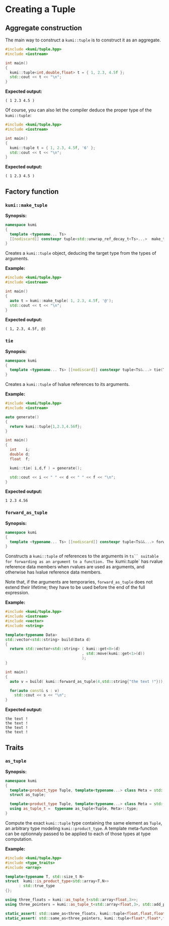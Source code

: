 # Creating a Tuple

## Aggregate construction
The main way to construct a `kumi::tuple` is to construct it as an aggregate.

~~~~~~~~~~~~~~~~~~~~~~~~~~~~~~~~~~~~~~~~~~~~~~~~~~~~~~~~~~~~~~~~~~~~~~~~~~~~~~~~~~~~~~~~~~~~~~~~ c++
#include <kumi/tuple.hpp>
#include <iostream>

int main()
{
  kumi::tuple<int,double,float> t = { 1, 2.3, 4.5f };
  std::cout << t << "\n";
}
~~~~~~~~~~~~~~~~~~~~~~~~~~~~~~~~~~~~~~~~~~~~~~~~~~~~~~~~~~~~~~~~~~~~~~~~~~~~~~~~~~~~~~~~~~~~~~~~

**Expected output:**
~~~~~~~~~~~~~~~~~~~~~~~~~~~~~~~~~~~~~~~~~~~~~~~~~~~~~~~~~~~~~~~~~~~~~~~~~~~~~~~~~~~~~~~~~~~~~~~~
( 1 2.3 4.5 )
~~~~~~~~~~~~~~~~~~~~~~~~~~~~~~~~~~~~~~~~~~~~~~~~~~~~~~~~~~~~~~~~~~~~~~~~~~~~~~~~~~~~~~~~~~~~~~~~

Of course, you can also let the compiler deduce the proper type of the `kumi::tuple`:

~~~~~~~~~~~~~~~~~~~~~~~~~~~~~~~~~~~~~~~~~~~~~~~~~~~~~~~~~~~~~~~~~~~~~~~~~~~~~~~~~~~~~~~~~~~~~~~~ c++
#include <kumi/tuple.hpp>
#include <iostream>

int main()
{
  kumi::tuple t = { 1, 2.3, 4.5f, '6' };
  std::cout << t << "\n";
}
~~~~~~~~~~~~~~~~~~~~~~~~~~~~~~~~~~~~~~~~~~~~~~~~~~~~~~~~~~~~~~~~~~~~~~~~~~~~~~~~~~~~~~~~~~~~~~~~

**Expected output:**
~~~~~~~~~~~~~~~~~~~~~~~~~~~~~~~~~~~~~~~~~~~~~~~~~~~~~~~~~~~~~~~~~~~~~~~~~~~~~~~~~~~~~~~~~~~~~~~~
( 1 2.3 4.5 )
~~~~~~~~~~~~~~~~~~~~~~~~~~~~~~~~~~~~~~~~~~~~~~~~~~~~~~~~~~~~~~~~~~~~~~~~~~~~~~~~~~~~~~~~~~~~~~~~

## Factory function

### `kumi::make_tuple`

**Synopsis:**
```c++
namespace kumi
{
  template <typename... Ts>
  [[nodiscard]] constexpr tuple<std::unwrap_ref_decay_t<Ts>...>  make_tuple(Ts&&... ts);
}
```

Creates a `kumi::tuple` object, deducing the target type from the types of arguments.

**Example:**
~~~~~~~~~~~~~~~~~~~~~~~~~~~~~~~~~~~~~~~~~~~~~~~~~~~~~~~~~~~~~~~~~~~~~~~~~~~~~~~~~~~~~~~~~~~~~~~~ c++
#include <kumi/tuple.hpp>
#include <iostream>

int main()
{
  auto t = kumi::make_tuple( 1, 2.3, 4.5f, '@');
  std::cout << t << "\n";
}
~~~~~~~~~~~~~~~~~~~~~~~~~~~~~~~~~~~~~~~~~~~~~~~~~~~~~~~~~~~~~~~~~~~~~~~~~~~~~~~~~~~~~~~~~~~~~~~~

**Expected output:**
~~~~~~~~~~~~~~~~~~~~~~~~~~~~~~~~~~~~~~~~~~~~~~~~~~~~~~~~~~~~~~~~~~~~~~~~~~~~~~~~~~~~~~~~~~~~~~~~
( 1, 2.3, 4.5f, @)
~~~~~~~~~~~~~~~~~~~~~~~~~~~~~~~~~~~~~~~~~~~~~~~~~~~~~~~~~~~~~~~~~~~~~~~~~~~~~~~~~~~~~~~~~~~~~~~~

### `tie`

**Synopsis:**
```c++
namespace kumi
{
  template <typename... Ts> [[nodiscard]] constexpr tuple<Ts&...> tie(Ts&... ts);
}
```

Creates a `kumi::tuple` of lvalue references to its arguments.

**Example:**
~~~~~~~~~~~~~~~~~~~~~~~~~~~~~~~~~~~~~~~~~~~~~~~~~~~~~~~~~~~~~~~~~~~~~~~~~~~~~~~~~~~~~~~~~~~~~~~~ c++
#include <kumi/tuple.hpp>
#include <iostream>

auto generate()
{
  return kumi::tuple{1,2.3,4.56f};
}

int main()
{
  int    i;
  double d;
  float  f;

  kumi::tie( i,d,f ) = generate();

  std::cout << i << " " << d << " " << f << "\n";
}
~~~~~~~~~~~~~~~~~~~~~~~~~~~~~~~~~~~~~~~~~~~~~~~~~~~~~~~~~~~~~~~~~~~~~~~~~~~~~~~~~~~~~~~~~~~~~~~~

**Expected output:**
~~~~~~~~~~~~~~~~~~~~~~~~~~~~~~~~~~~~~~~~~~~~~~~~~~~~~~~~~~~~~~~~~~~~~~~~~~~~~~~~~~~~~~~~~~~~~~~~
1 2.3 4.56
~~~~~~~~~~~~~~~~~~~~~~~~~~~~~~~~~~~~~~~~~~~~~~~~~~~~~~~~~~~~~~~~~~~~~~~~~~~~~~~~~~~~~~~~~~~~~~~~

### `forward_as_tuple`

**Synopsis:**
```c++
namespace kumi
{
  template <typename... Ts> [[nodiscard]] constexpr tuple<Ts&&...> forward_as_tuple(Ts&&... ts);
}
```

Constructs a `kumi::tuple` of references to the arguments in `ts`` suitable for forwarding as an
argument to a function. The `kumi::tuple` has rvalue reference data members when rvalues are used
as arguments, and otherwise has lvalue reference data members.

Note that, if the arguments are temporaries, `forward_as_tuple` does not extend their lifetime;
they have to be used before the end of the full expression.

**Example:**
~~~~~~~~~~~~~~~~~~~~~~~~~~~~~~~~~~~~~~~~~~~~~~~~~~~~~~~~~~~~~~~~~~~~~~~~~~~~~~~~~~~~~~~~~~~~~~~~ c++
#include <kumi/tuple.hpp>
#include <iostream>
#include <vector>
#include <string>

template<typename Data>
std::vector<std::string> build(Data d)
{
  return std::vector<std::string> ( kumi::get<0>(d)
                                  , std::move(kumi::get<1>(d))
                                  );
}

int main()
{
  auto v = build( kumi::forward_as_tuple(4,std::string{"the text !"}));

  for(auto const& s : v)
    std::cout << s << "\n";
}

~~~~~~~~~~~~~~~~~~~~~~~~~~~~~~~~~~~~~~~~~~~~~~~~~~~~~~~~~~~~~~~~~~~~~~~~~~~~~~~~~~~~~~~~~~~~~~~~

**Expected output:**
~~~~~~~~~~~~~~~~~~~~~~~~~~~~~~~~~~~~~~~~~~~~~~~~~~~~~~~~~~~~~~~~~~~~~~~~~~~~~~~~~~~~~~~~~~~~~~~~
the text !
the text !
the text !
the text !
~~~~~~~~~~~~~~~~~~~~~~~~~~~~~~~~~~~~~~~~~~~~~~~~~~~~~~~~~~~~~~~~~~~~~~~~~~~~~~~~~~~~~~~~~~~~~~~~

## Traits

### `as_tuple`

**Synopsis:**
```c++
namespace kumi
{
  template<product_type Tuple, template<typename...> class Meta = std::type_identity>
  struct as_tuple;

  template<product_type Tuple, template<typename...> class Meta = std::type_identity>
  using as_tuple_t =  typename as_tuple<Tuple, Meta>::type;
}
```

Compute the exact `kumi::tuple` type containing the same element as `Tuple`, an arbitrary type
modeling `kumi::product_type`. A template meta-function can be optionnaly passed to be applied
to each of those types at type computation.

**Example:**
~~~~~~~~~~~~~~~~~~~~~~~~~~~~~~~~~~~~~~~~~~~~~~~~~~~~~~~~~~~~~~~~~~~~~~~~~~~~~~~~~~~~~~~~~~~~~~~~ c++
#include <kumi/tuple.hpp>
#include <type_traits>
#include <array>

template<typename T, std::size_t N>
struct  kumi::is_product_type<std::array<T,N>>
      : std::true_type
{};

using three_floats = kumi::as_tuple_t<std::array<float,3>>;
using three_pointers = kumi::as_tuple_t<std::array<float,3>, std::add_pointer>;

static_assert( std::same_as<three_floats, kumi::tuple<float,float,float> >);
static_assert( std::same_as<three_pointers, kumi::tuple<float*,float*,float*> >);
~~~~~~~~~~~~~~~~~~~~~~~~~~~~~~~~~~~~~~~~~~~~~~~~~~~~~~~~~~~~~~~~~~~~~~~~~~~~~~~~~~~~~~~~~~~~~~~~
